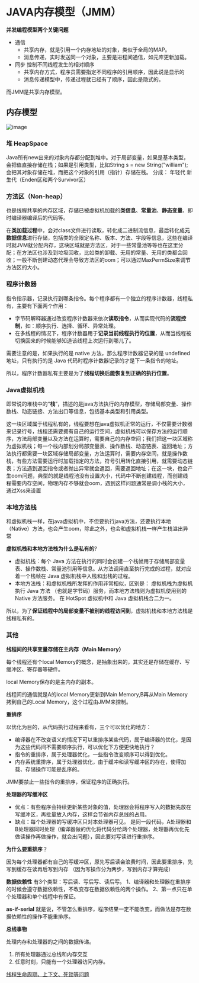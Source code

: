 # JAVA内存模型（JMM）
**并发编程模型两个关键问题**
- 通信
    - 共享内存，就是引用一个内存地址的对象，类似于全局的MAP。
    - 消息传递，实时发送同一个对象，主要是进程间通信，如元库更新加载。
- 同步 控制不同线程发生的相对顺序
    - 共享内存方式，程序员需要指定不同程序的引用顺序，因此说是显示的
    - 消息传递模型中，传递过程就已经有了顺序，因此是隐式的。

而JMM是共享内存模型。

## 内存模型

![image](6EB83BA494E6436893915D842F583BD8)

### 堆 HeapSpace
Java所有new出来的对象内存都分配到堆中。对于局部变量，如果是基本类型，会把值直接存储在栈；如果是引用类型，比如String s = new String("william");会把其对象存储在堆，而把这个对象的引用（指针）存储在栈。
分成：
年轻代
新生代（Enden区和两个Survivor区）

### 方法区（Non-heap）
也是线程共享的内存区域，存储已被虚拟机加载的**类信息**、**常量池**、**静态变量**、即时编译器编译后的代码等。

在**类加载过程**中，会对class文件进行读取，转化成二进制流信息，最后转化成**元数据信息**进行存储，包括类的全限定名称、版本、方法、字段等信息，这些在编译时就JVM就分配内存，这块区域就是方法区，对于一些常量池等等也在这里分配；在方法区也涉及到垃圾回收，比如类的卸载、无用的常量、无用的类都会回收；一般不断创建动态代理会导致方法区的oom；可以通过MaxPermSize来调节方法区的大小。

### 程序计数器
指令指示器，记录执行到哪条指令。每个程序都有一个独立的程序计数器，线程私有，主要有下面两个作用：
- 字节码解释器通过改变程序计数器来依次**读取指令**，从而实现代码的**流程控制**，如：顺序执行、选择、循环、异常处理。
- 在多线程的情况下，程序计数器用于**记录当前线程执行的位置**，从而当线程被切换回来的时候能够知道该线程上次运行到哪儿了。

需要注意的是，如果执行的是 native 方法，那么程序计数器记录的是 undefined 地址，只有执行的是 Java 代码时程序计数器记录的才是下一条指令的地址。

所以，程序计数器私有主要是为了**线程切换后能恢复到正确的执行位置**。

### Java虚拟机栈
即常说的堆栈中的“**栈**”，描述的是java方法执行的内存模型，存储局部变量、操作数栈、动态链接、方法出口等信息，包括基本类型和引用类型。

这一块区域属于线程私有的，线程要想在java虚拟机正常的运行，不仅需要计数器来记录行号，线程还需要拥有自己的运行空间，虚拟机栈可以保存方法的运行顺序，方法局部变量以及方法在运算时，需要自己的内存空间；我们把这一块区域称为虚拟机栈；每一个栈内部划分局部变量表、操作数栈、动态链表、返回地址；方法执行都需要一块区域存储局部变量，方法运算时，需要内存空间，就是操作数栈，有些方法需要运行时加载指定的方法，符号引用转化直接引用，就需要动态链表；方法遇到返回指令或者抛出异常就会返回，需要返回地址；在这一块，也会产生oom问题，典型的就是线程池没有设置大小，代码中不断创建线程，而创建线程需要内存空间，物理内存不够就会oom，遇到这样问题通常是调小栈的大小，通过Xss来设置

### 本地方法栈 
和虚拟机栈一样，在java虚拟机中，不但要执行java方法，还要执行本地（Native）方法，也会产生oom，除此之外，也会和虚拟机栈一样产生栈溢出异常


**虚拟机栈和本地方法栈为什么是私有的**?

- 虚拟机栈：每个 Java 方法在执行的同时会创建一个栈帧用于存储局部变量表、操作数栈、常量池引用等信息。从方法调用直至执行完成的过程，就对应着一个栈帧在 Java 虚拟机栈中入栈和出栈的过程。
- 本地方法栈：和虚拟机栈所发挥的作用非常相似，区别是： 虚拟机栈为虚拟机执行 Java 方法 （也就是字节码）服务，而本地方法栈则为虚拟机使用到的 Native 方法服务。 在 HotSpot 虚拟机中和 Java 虚拟机栈合二为一。
 
所以，为了**保证线程中的局部变量不被别的线程访问到**，虚拟机栈和本地方法栈是线程私有的。

### 其他

**线程间的共享变量存储在主内存（Main Memory）**

每个线程还有个local Memory的概念，是抽象出来的，其实还是存储在缓存、写缓冲区、寄存器等硬件。

local Memory保存的是主内存的副本。

线程间的通信就是A的local Memory更新到Main Memory,B再从Main Memory拷到自己的Local Memory，这个过程由JMM来控制。

**重排序**

以优化为目的，从代码执行过程来看有，三个可以优化的地方：
- 编译器在不改变语义的情况下可以重排序某些代码，属于编译器的优化，是因为这些代码间不需要顺序执行，可以优化下方便更快地执行？
- 指令的重排序，属于处理器优化，一些指令改变顺序可以得到优化。
- 内存系统重排序，属于处理器优化，由于缓冲和读写缓冲区的存在，使得加载、存储操作可能是乱序的。

JMM要禁止一些指令的重排序，保证程序的正确执行。

**处理器的写缓冲区**
- 优点：有些程序会持续更新某些对象的值，处理器会将程序写入的数据先放在写缓冲区，再批量放入内存，这样会节省内存总线的占用。
- 缺点：每个处理器的写缓冲区只对本处理器可见。
是同一段代码，A处理器和B处理器同时处理（编译器做的优化将代码分给两个处理器，处理器再优化先做读操作再做操作，就会出问题），因此要对写读进行重排序。

**为什么要重排序**？

因为每个处理器都有自己的写缓冲区，原先写后读会浪费时间，因此要重排序，先写到缓存在读再后写到内存		（因为写操作分为两步，写到内存才算完成）

**数据依赖性**
有3个类型：写后读、写后写、读后写。
1、编译器和处理器在重排序的时候会遵守数据依赖性，不改变存在数据依赖性的两个操作。
2、第一点只在单个处理器和单个线程中有保证。

**as-if-serial**
就是说，不管怎么重排序，程序结果一定不能改变，而做法是存在数据依赖性的操作不能重排序。

**总线事物**

处理内存和处理器的之间的数据传递。
1. 所有处理器通过总线和内存交互
2. 任意时刻，只能有一个处理器访问内存。

[线程生命周期、上下文、死锁等问题](https://github.com/fudanchenkun/JavaGuide/blob/master/docs/java/Multithread/JavaConcurrencyBasicsCommonInterviewQuestionsSummary.md) 